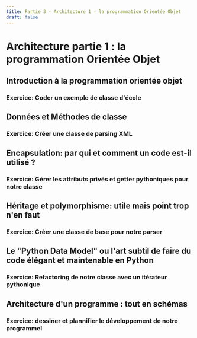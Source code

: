 ```yaml
---
title: Partie 3 - Architecture 1 - la programmation Orientée Objet
draft: false
---
```


# Architecture partie 1 : la programmation Orientée Objet

## Introduction à la programmation orientée objet
### Exercice: Coder un exemple de classe d'école

## Données et Méthodes de classe
### Exercice: Créer une classe de parsing XML

## Encapsulation: par qui et comment un code est-il utilisé ?
### Exercice: Gérer les attributs privés et getter pythoniques pour notre classe

## Héritage et polymorphisme: utile mais point trop n'en faut
### Exercice: Créer une classe de base pour notre parser

## Le "Python Data Model" ou l'art subtil de faire du code élégant et maintenable en Python
### Exercice: Refactoring de notre classe avec un itérateur pythonique

## Architecture d'un programme : tout en schémas
### Exercice: dessiner et plannifier le développement de notre programmel